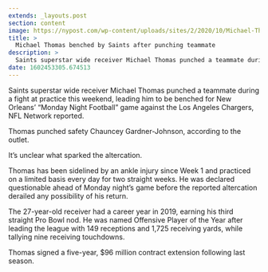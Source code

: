 ```yaml
--- 
extends: _layouts.post 
section: content 
image: https://nypost.com/wp-content/uploads/sites/2/2020/10/Michael-Thomas-Saints.jpg?quality=90&strip=all&w=1200 
title: > 
  Michael Thomas benched by Saints after punching teammate 
description: > 
  Saints superstar wide receiver Michael Thomas punched a teammate during a fight at practice this weekend, leading him to be benched for New Orleans’ “Monday Night Football” game against the Los Angeles Chargers, NFL Network reported.Thomas has been sidelined by an ankle injury since Week 1 and practiced on a limited basis every day for two straight weeks.He was declared questionable ahead of Monday night’s game before the reported altercation derailed any possibility of his return.The 27-year-old receiver had a career year in 2019, earning his third straight Pro Bowl nod.He was named Offensive Player of the Year after leading the league with 149 receptions and 1,725 receiving yards, while tallying nine receiving touchdowns. 
date: 1602453305.674513 
--- 
```

Saints superstar wide receiver Michael Thomas punched a teammate during a fight at practice this weekend, leading him to be benched for New Orleans’ “Monday Night Football” game against the Los Angeles Chargers, NFL Network reported.

Thomas punched safety Chauncey Gardner-Johnson, according to the outlet.

It’s unclear what sparked the altercation.

Thomas has been sidelined by an ankle injury since Week 1 and practiced on a limited basis every day for two straight weeks. He was declared questionable ahead of Monday night’s game before the reported altercation derailed any possibility of his return.

The 27-year-old receiver had a career year in 2019, earning his third straight Pro Bowl nod. He was named Offensive Player of the Year after leading the league with 149 receptions and 1,725 receiving yards, while tallying nine receiving touchdowns.

Thomas signed a five-year, $96 million contract extension following last season.